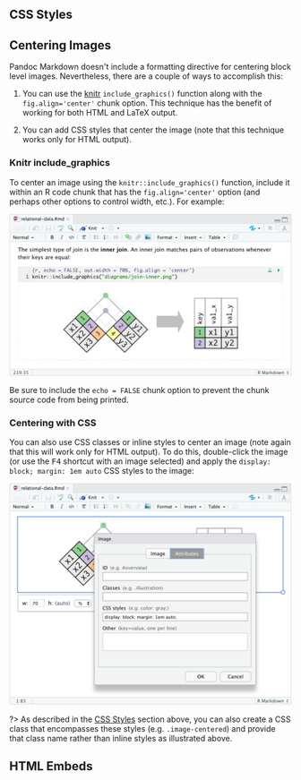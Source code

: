 <!-- -*- mode: gfm -*- -->

## CSS Styles

## Centering Images

Pandoc Markdown doesn't include a formatting directive for centering block level images. Nevertheless, there are a couple of ways to accomplish this:

1.  You can use the [knitr](https://yihui.name/knitr) `include_graphics()` function along with the `fig.align='center'` chunk option. This technique has the benefit of working for both HTML and LaTeX output.

2.  You can add CSS styles that center the image (note that this technique works only for HTML output).

### Knitr include\_graphics

To center an image using the `knitr::include_graphics()` function, include it within an R code chunk that has the `fig.align='center'` option (and perhaps other options to control width, etc.). For example:

<img src="images/visual-editing-image-center-knitr.png" width="700"/>

Be sure to include the `echo = FALSE` chunk option to prevent the chunk source code from being printed.

### Centering with CSS

You can also use CSS classes or inline styles to center an image (note again that this will work only for HTML output). To do this, double-click the image (or use the <kbd>F4</kbd> shortcut with an image selected) and apply the `display: block; margin: 1em auto` CSS styles to the image:

<img src="images/visual-editing-image-center-css.png" width="700"/>

?\> As described in the [CSS Styles](#css-styles) section above, you can also create a CSS class that encompasses these styles (e.g. `.image-centered`) and provide that class name rather than inline styles as illustrated above.

## HTML Embeds
